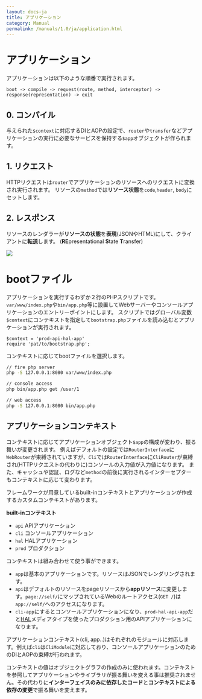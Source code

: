 ```yaml
---
layout: docs-ja
title: アプリケーション
category: Manual
permalink: /manuals/1.0/ja/application.html
---
```


# <a name="app"></a>アプリケーション

アプリケーションは以下のような順番で実行されます。

```php?start_inline
boot -> compile -> request(route, method, interceptor) -> response(representation) -> exit
```


## 0. コンパイル

与えられた`$context`に対応するDIとAOPの設定で、`router`や`transfer`などアプリケーションの実行に必要なサービスを保持する`$app`オブジェクトが作られます。

## 1. リクエスト

HTTPリクエストは`router`でアプリケーションのリソースへのリクエストに変換され実行されます。
リソースの`method`では**リソース状態**を`code`,`header`, `body`にセットします。

## 2. レスポンス

リソースのレンダラーが**リソースの状態**を**表現**(JSONやHTML)にして、クライアントに**転送**します。
(**RE**presentational **S**tate **T**ransfer)

 <img src="/images/screen/diagram.png" style="max-width: 100%;height: auto;"/>


# <a name="boot"></a>bootファイル

アプリケーションを実行するわずか２行のPHPスクリプトです。`var/www/index.php`や`bin/app.php`等に設置してWebサーバーやコンソールアプリケーションのエントリーポイントにします。
スクリプトではグローバル変数`$context`にコンテキストを指定して`bootstrap.php`ファイルを読み込むとアプリケーションが実行されます。

```php?start_inline
$context = 'prod-api-hal-app'
require 'pat/to/bootstrap.php';
```

コンテキストに応じてbootファイルを選択します。

```bash
// fire php server
php -S 127.0.0.1:8080 var/www/index.php

// console access
php bin/app.php get /user/1

// web access
php -S 127.0.0.1:8080 bin/app.php
```

## <a name="context"></a>アプリケーションコンテキスト

コンテキストに応じてアプリケーションオブジェクト`$app`の構成が変わり、振る舞いが変更されます。
例えばデフォルトの設定では`RouterInterface`に`WebRouter`が束縛されていますが、`Cli`では`RouterInterface`に`CliRouter`が束縛され(HTTPリクエストの代わりに)コンソールの入力値が入力値になります。
また、キャッシュや認証、ログなど`method`の前後に実行されるインターセプターもコンテキストに応じて変わります。

フレームワークが用意しているbuilt-inコンテキストとアプリケーションが作成するカスタムコンテキストがあります。

**built-inコンテキスト**

 * `api`  APIアプリケーション
 * `cli`  コンソールアプリケーション
 * `hal`  HALアプリケーション
 * `prod` プロダクション

 コンテキストは組み合わせて使う事ができます。

 * `app`は基本のアプリケーションです。リソースはJSONでレンダリングされます。
 * `api`はデフォルトのリソースをpageリソースから**appリソース**に変更します。`page://self/`にマップされているWebのルートアクセス(`GET /`)は`app://self/`へのアクセスになります。
 * `cli-app`にするとコンソールアプリケーションになり、`prod-hal-api-app`だと[HAL](http://stateless.co/hal_specification.html)メディアタイプを使ったプロダクション用のAPIアプリケーションになります。


 アプリケーションコンテキスト(cli, app..)はそれぞれのモジュールに対応します。例えば`cli`は`CliModule`に対応しており、コンソールアプリケーションのためのDIとAOPの束縛が行われます。

コンテキストの値はオブジェクトグラフの作成のみに使われます。コンテキストを参照してアプリケーションやライブラリが振る舞いを変える事は推奨されません。その代わりに**インターフェイスのみに依存したコード**と**コンテキストによる依存の変更**で振る舞いを変えます。
